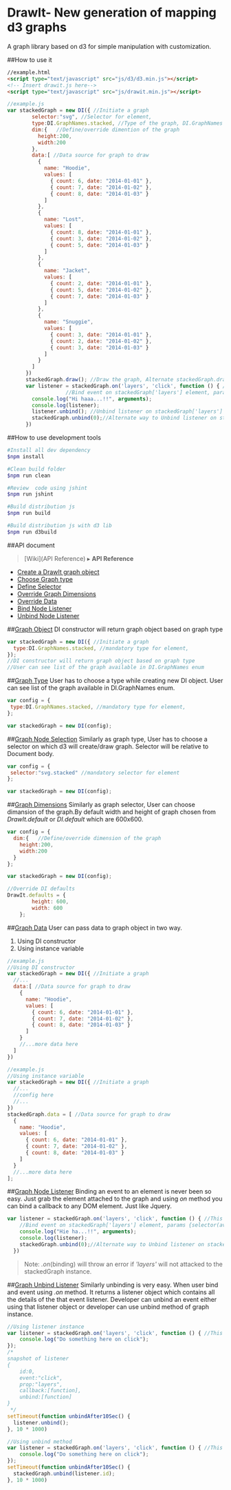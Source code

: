 # DrawIt- New generation of mapping d3 graphs
A graph library based on d3 for simple manipulation with customization.

##How to use it
```html
//example.html
<script type="text/javascript" src="js/d3/d3.min.js"></script>
<!-- Insert drawit.js here-->
<script type="text/javascript" src="js/drawit.min.js"></script>
```
```js
//example.js
var stackedGraph = new DI({ //Initiate a graph
        selector:"svg", //Selector for element,
        type:DI.GraphNames.stacked, //Type of the graph, DI.GraphNames contains list of the graph enum
        dim:{   //Define/override dimention of the graph
          height:200,
          width:200
        },
        data:[ //Data source for graph to draw
          {
            name: "Hoodie",
            values: [
              { count: 6, date: "2014-01-01" },
              { count: 7, date: "2014-01-02" },
              { count: 8, date: "2014-01-03" }
            ]
          },
          {
            name: "Lost",
            values: [
              { count: 8, date: "2014-01-01" },
              { count: 3, date: "2014-01-02" },
              { count: 5, date: "2014-01-03" }
            ]
          },
          {
            name: "Jacket",
            values: [
              { count: 2, date: "2014-01-01" },
              { count: 5, date: "2014-01-02" },
              { count: 7, date: "2014-01-03" }
            ]
          },
          {
            name: "Snuggie",
            values: [
              { count: 3, date: "2014-01-01" },
              { count: 2, date: "2014-01-02" },
              { count: 3, date: "2014-01-03" }
            ]
          }
        ]
      })
      stackedGraph.draw(); //Draw the graph, Alternate stackedGraph.draw(/*{data here}*/)
      var listener = stackedGraph.on('layers', 'click', function () { //This will return listener object
                   //Bind event on stackedGraph['layers'] element, params {selector(available in that graph), event, callback}
        console.log("Hi haaa...!!", arguments);
        console.log(listener);
        listener.unbind(); //Unbind listener on stackedGraph['layers'] element
        stackedGraph.unbind(0);//Alternate way to Unbind listener on stackedGraph['layers'] element, using listener id
      })
```
##How to use development tools
```bash
#Install all dev dependency
$npm install

#Clean build folder
$npm run clean

#Review  code using jshint
$npm run jshint

#Build distribution js
$npm run build

#Build distribution js with d3 lib
$npm run d3build
```
##API document
> [Wiki](API Reference) ▸ **API Reference** 


* [Create a DrawIt graph object](#graph-object) 
* [Choose Graph type](#graph-type)
* [Define Selector](#graph-node-selection)
* [Override Graph Dimensions](#graph-dimensions) 
* [Override Data](#graph-data) 
* [Bind Node Listener](#graph-node-listener) 
* [Unbind Node Listener](#graph-unbind-listener) 

##[Graph Object](#graph-object)
DI constructor will return graph object based on graph type
```js
var stackedGraph = new DI({ //Initiate a graph
  type:DI.GraphNames.stacked, //mandatory type for element,
});
//DI constructor will return graph object based on graph type
//User can see list of the graph available in DI.GraphNames enum
```

##[Graph Type](#graph-type)
User has to choose a type while creating new DI object. User can see list of the graph available in DI.GraphNames enum.
```js
var config = { 
 type:DI.GraphNames.stacked, //mandatory type for element,
};
```
```js
var stackedGraph = new DI(config);
```

##[Graph Node Selection](#graph-node-selection)
Similarly as graph type, User has to choose a selector on which d3 will create/draw graph. Selector will be relative to Document body.
```js
var config = { 
 selector:"svg.stacked" //mandatory selector for element
};
```
```js
var stackedGraph = new DI(config);
```

##[Graph Dimensions](#graph-dimensions) 
Similarly as graph selector, User can choose dimansion of the graph.By default width and height of graph chosen from *_DrawIt.default_* or *_DI.default_* which are 600x600. 
```js
var config = { 
  dim:{   //Define/override dimension of the graph
    height:200,
    width:200
  }
};
```
```js
var stackedGraph = new DI(config);
```
```js
//Override DI defaults
DrawIt.defaults = {
        height: 600,
        width: 600
    };
```

##[Graph Data](#graph-data) 
User can pass data to graph object in two way. 

1. Using DI constructor
2. Using instance variable
```js
//example.js
//Using DI constructor
var stackedGraph = new DI({ //Initiate a graph
  //...
  data:[ //Data source for graph to draw
    {
      name: "Hoodie",
      values: [
        { count: 6, date: "2014-01-01" },
        { count: 7, date: "2014-01-02" },
        { count: 8, date: "2014-01-03" }
      ]
    }
    //...more data here
  ]
})
``` 
```js
//example.js
//Using instance variable
var stackedGraph = new DI({ //Initiate a graph
  //...
  //config here
  //...
})
stackedGraph.data = [ //Data source for graph to draw
  {
    name: "Hoodie",
    values: [
      { count: 6, date: "2014-01-01" },
      { count: 7, date: "2014-01-02" },
      { count: 8, date: "2014-01-03" }
    ]
  }
  //...more data here
];
```

##[Graph Node Listener](#graph-node-listener) 
Binding an event to an element is never been so easy. Just grab the element attached to the graph and using *_on_* method you can bind a callback to any DOM element. Just like Jquery.
```js
var listener = stackedGraph.on('layers', 'click', function () { //This will return listener object
    //Bind event on stackedGraph['layers'] element, params {selector(available in that graph), event, callback}
    console.log("Hie ha...!!", arguments);
    console.log(listener);
    stackedGraph.unbind(0);//Alternate way to Unbind listener on stackedGraph['layers'] element, using listener id
  })
```
>Note: *_.on_*(binding) will throw an error if _'layers'_ will not attacked to the stackedGraph instance.

##[Graph Unbind Listener](#graph-unbind-listener) 
Similarly unbinding is very easy. When user bind and event using *_.on_* method. It returns a listener object which contains all the details of the that event listener. Developer can unbind an event either using that listener object or developer can use unbind method of graph instance.
```js
//Using listener instance
var listener = stackedGraph.on('layers', 'click', function () { //This will return listener object
    console.log("Do something here on click");
});
/*
snapshot of listener
{
    id:0,
    event:"click",
    prop:"layers",
    callback:[function],
    unbind:[function]
}
 */
setTimeout(function unbindAfter10Sec() {
  listener.unbind();
}, 10 * 1000)
```
```js
//Using unbind method
var listener = stackedGraph.on('layers', 'click', function () { //This will return listener object
    console.log("Do something here on click");
});
setTimeout(function unbindAfter10Sec() {
  stackedGraph.unbind(listener.id);
}, 10 * 1000)
```
